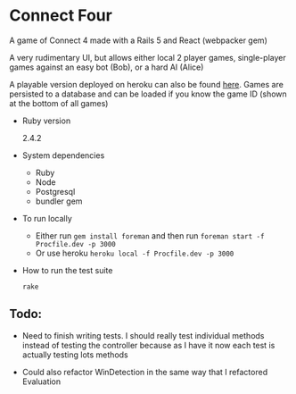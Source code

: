 # Connect Four

A game of Connect 4 made with a Rails 5 and React (webpacker gem)

A very rudimentary UI, but allows either local 2 player games, single-player games against an easy bot (Bob), or a hard AI (Alice)

A playable version deployed on heroku can also be found [here](https://hfs-connect-4.herokuapp.com/). Games are persisted to a database and can be loaded if you know the game ID (shown at the bottom of all games)

* Ruby version

  2.4.2

* System dependencies
  - Ruby
  - Node
  - Postgresql
  - bundler gem

* To run locally

  - Either run `gem install foreman` and then run `foreman start -f Procfile.dev -p 3000` 
  - Or use heroku `heroku local -f Procfile.dev -p 3000`

* How to run the test suite

  `rake`

## Todo:

- Need to finish writing tests. I should really test individual methods instead of testing the controller because as I have it now each test is actually testing lots methods 

- Could also refactor WinDetection in the same way that I refactored Evaluation
